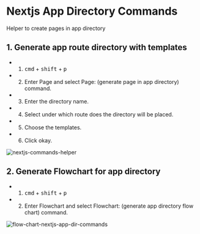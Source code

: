 # Nextjs App Directory Commands

Helper to create pages in app directory

## 1. Generate app route directory with templates

- 1. <kbd>cmd</kbd> + <kbd>shift</kbd> + <kbd>p</kbd>
- 2. Enter Page and select Page: (generate page in app directory) command.
- 3. Enter the directory name.
- 4. Select under which route does the directory will be placed.
- 5. Choose the templates.
- 6. Click okay.

![nextjs-commands-helper](https://user-images.githubusercontent.com/50038851/228541222-a6eb3488-4240-46a2-be08-68fa90c1f551.gif)

## 2. Generate Flowchart for app directory

- 1. <kbd>cmd</kbd> + <kbd>shift</kbd> + <kbd>p</kbd>
- 2. Enter Flowchart and select Flowchart: (generate app directory flow chart) command.

![flow-chart-nextjs-app-dir-commands](https://user-images.githubusercontent.com/50038851/230142205-cef9a7b8-5df6-41a9-8245-bfd3ebcfa467.gif)
